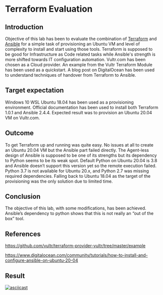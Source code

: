 # Terraform Evaluation
## Introduction
Objective of this lab has been to evaluate the combination of [Terraform](https://www.terraform.io/) and [Ansible](https://docs.ansible.com/ansible/latest/index.html) for a simple task of provisioning an Ubuntu VM and level of complexity to install and start using those tools. Terraform is supposed to be good for Infrastructure as Code related tasks while Ansible's strength is more shifted towards IT configuration automation. Vultr.com has been chosen as a Cloud provider. An example from the Vultr Terraform Module has been used as a quickstart.  A blog post on DigitalOcean has been used to understand techniques of handover from Terraform to Ansible. 

## Target expectation
Windows 10 WSL Ubuntu 18.04 has been used as a provisioning environment. Official documentation has been used to install both Terraform 1.0.1 and Ansible 2.4.4. Expected result was to provision an Ubuntu 20.04 VM on Vultr.com.

## Outcome
To get Terraform up and running was quite easy. No issues at all to create an Ubuntu 20.04 VM but the Ansible part failed directly. The Agent-less design of Ansible is supposed to be one of its strengths but its dependency to Python seems to be its weak spot. Default Python on Ubuntu 20.04 is 3.8 and Ansible doesn’t support this version yet so the remote execution failed. Python 3.7 is not available for Ubuntu 20.x, and Python 2.7 was missing required dependencies. Falling back to Ubuntu 18.04 as the target of the provisioning was the only solution due to limited time.

## Conclusion 
The objective of this lab, with some modifications, has been achieved. Ansible’s dependency to python shows that this is not really an “out of the box” tool.

## References 
https://github.com/vultr/terraform-provider-vultr/tree/master/example


https://www.digitalocean.com/community/tutorials/how-to-install-and-configure-ansible-on-ubuntu-20-04

## Result
[![asciicast](https://asciinema.org/a/Q4L5Y3HNr4VcDiPbPYMhbW1Ce.png)](https://asciinema.org/a/Q4L5Y3HNr4VcDiPbPYMhbW1Ce)


